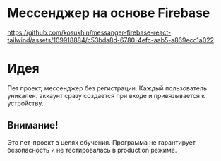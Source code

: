 # Мессенджер на основе Firebase

https://github.com/kosukhin/messanger-firebase-react-tailwind/assets/109918884/c53bda8d-6780-4efc-aab5-a869ecc1a022

# Идея

Пет проект, мессенджер без регистрации.
Каждый пользователь уникален.
аккаунт сразу создается при входе и
привязывается к устройству.

## Внимание!

Это пет-проект в целях обучения. Программа не гарантирует безопасность и не 
тестировалась в production режиме.
